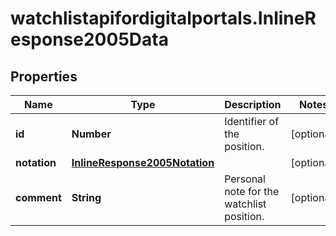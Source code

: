 # watchlistapifordigitalportals.InlineResponse2005Data

## Properties

Name | Type | Description | Notes
------------ | ------------- | ------------- | -------------
**id** | **Number** | Identifier of the position. | [optional] 
**notation** | [**InlineResponse2005Notation**](InlineResponse2005Notation.md) |  | [optional] 
**comment** | **String** | Personal note for the watchlist position. | [optional] 


